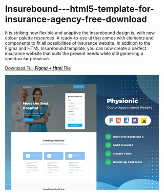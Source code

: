 # Insurebound---html5-template-for-insurance-agency-free-download
It is striking how flexible and adaptive the Insurebound design is, with new colour palette resources. A ready-to-use ui that comes with elements and components to fit all possibilities of insurance website. In addition to the Figma and HTML Insurebound template, you can now create a perfect insurance website that suits the present needs while still garnering a spectacular presence.

[Download Full ***Figma + Html*** File ](https://www.figmaland.com/templates/physionic-doctor-appointment-website-template-html-figma)

![Preview Template](/preview/thumbnail.jpg "Preview Template")
